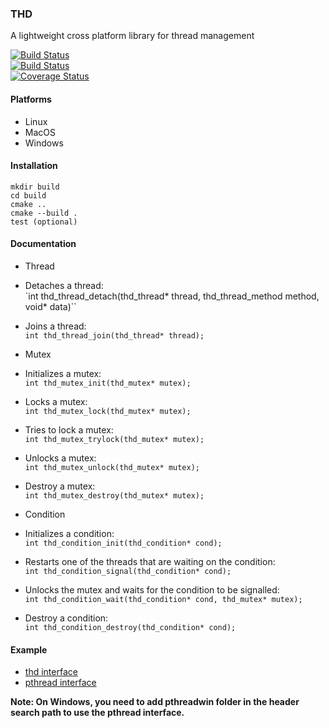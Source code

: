 ### THD
A lightweight cross platform library for thread management

[![Build Status](https://travis-ci.org/pierreguillot/thread.svg?branch=master)](https://travis-ci.org/pierreguillot/thread)  
[![Build Status](https://ci.appveyor.com/api/projects/status/github/pierreguillot/thread?branch=master&svg=true)](https://ci.appveyor.com/project/pierreguillot/thread/branch/master)   
[![Coverage Status](https://coveralls.io/repos/github/pierreguillot/thread/badge.svg?branch=master)](https://coveralls.io/github/pierreguillot/thread?branch=master)

#### Platforms
* Linux
* MacOS
* Windows  

#### Installation
```
mkdir build
cd build
cmake ..  
cmake --build .
test (optional)
```

#### Documentation
* Thread   
 * Detaches a thread:  
`int thd_thread_detach(thd_thread* thread, thd_thread_method method, void* data)``

 * Joins a thread:  
`int thd_thread_join(thd_thread* thread);`

* Mutex
 * Initializes a mutex:   
`int thd_mutex_init(thd_mutex* mutex);`

 * Locks a mutex:  
`int thd_mutex_lock(thd_mutex* mutex);`

* Tries to lock a mutex:  
`int thd_mutex_trylock(thd_mutex* mutex);`

 * Unlocks a mutex:  
`int thd_mutex_unlock(thd_mutex* mutex);`

 * Destroy a mutex:  
`int thd_mutex_destroy(thd_mutex* mutex);`

* Condition
 * Initializes a condition:  
`int thd_condition_init(thd_condition* cond);`

 * Restarts one of the threads that are waiting on the condition:  
`int thd_condition_signal(thd_condition* cond);`

 * Unlocks the mutex and waits for the condition to be signalled:  
`int thd_condition_wait(thd_condition* cond, thd_mutex* mutex);`

 * Destroy a condition:  
`int thd_condition_destroy(thd_condition* cond);`

#### Example
* [thd interface](https://github.com/pierreguillot/thread/blob/master/test/test.c)
* [pthread interface](https://github.com/pierreguillot/thread/blob/master/test/ptest.c)

**Note: On Windows, you need to add pthreadwin folder in the header search path to use the pthread interface.**
